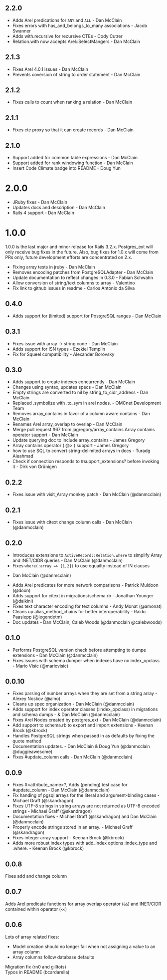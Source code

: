## 2.2.0

 * Adds Arel predications for `ANY` and `ALL` - Dan McClain
 * Fixes errors with has\_and\_belongs\_to\_many associations - Jacob Swanner
 * Adds with.recursive for recursive CTEs - Cody Cutrer
 * Relation.with now accepts Arel::SelectMangers - Dan McClain

## 2.1.3
 
 * Fixes Arel 4.0.1 issues - Dan McClain
 * Prevents coversion of string to order statement - Dan McClain
  
## 2.1.2

 * Fixes calls to count when ranking a relation - Dan McClain
 
## 2.1.1
 
 * Fixes cte proxy so that it can create records - Dan McClain
 
## 2.1.0
 
 * Support added for common table expressions - Dan McClain
 * Support added for rank windowing function - Dan McClain
 * Insert Code Climate badge into README - Doug Yun
  
# 2.0.0
 
 * JRuby fixes - Dan McClain
 * Updates docs and description - Dan McClain
 * Rails 4 support - Dan McClain
 
# 1.0.0
 
1.0.0 is the last major and minor release for Rails 3.2.x. Postgres\_ext
will only receive bug fixes in the future. Also, bug fixes for 1.0.x
will come from PRs only, future development efforts are concentrated on
2.x.
 
 * Fixing array tests in jruby - Dan McClain
 * Removes encoding patches from PostgreSQLAdapter - Dan McClain
 * Update documentation to reflect changes in 0.3.0 - Fabian Schwahn
 * Allow conversion of string/text columns to array - Valentino
 * Fix link to github issues in readme - Carlos Antonio da Silva

## 0.4.0
 * Adds support for (limited) support for PostgreSQL ranges - Dan McClain

## 0.3.1

 * Fixes issue with array -> string code - Dan McClain
 * Adds support for ISN types - Ezekiel Templin
 * Fix for Squeel compatibility - Alexander Borovsky

## 0.3.0

 * Adds support to create indexes concurrently  -  Dan McClain
 * Changes using syntax, updates specs  -  Dan McClain
 * Empty strings are converted to nil by string_to_cidr_address -  Dan McClain
 * Replaced .symbolize with .to_sym in arel nodes.  -  OMCnet Development Team
 * Removes array_contains in favor of a column aware contains  -  Dan McClain
 * Renames Arel array_overlap to overlap  -  Dan McClain
 * Merge pull request #67 from jagregory/array_contains Array contains operator support -  Dan McClain
 * Update querying doc to include array_contains  -  James Gregory
 * Array contains operator ( @> ) support -  James Gregory
 * how to use SQL to convert string-delimited arrays in docs -  Turadg Aleahmad
 * Check if connection responds to #support_extensions? before invoking it  -  Dirk von Grünigen

## 0.2.2

 * Fixes issue with visit_Array monkey patch - Dan McClain (@danmcclain)

## 0.2.1

 * Fixes issue with citext change column calls - Dan McClain
(@danmcclain)

## 0.2.0

 * Introduces extensions to `ActiveRecord::Relation.where` to simplify
Array and INET/CIDR queries - Dan McClain (@danmcclain)
 * Fixes `where(:array => [1,2])` to use equailty instead of IN clauses
- Dan McClain (@danmcclain)
 * Adds Arel predicates for more network comparisons - Patrick Muldoon
(@doon)
 * Adds support for citext in migrations/schema.rb - Jonathan Younger
(@daikini)
 * Fixes text character encoding for text columns - Andy Monat (@amonat)
 * Cleans up alias_method_chains for better interoperability - Raido
Paaslepp (@legendetm)
 * Doc updates - Dan McClain, Caleb Woods (@danmcclain @calebwoods)

## 0.1.0

 * Performs PostgreSQL version check before attempting to dumpe
extensions - Dan McClain (@danmcclain)
 * Fixes issues with schema dumper when indexes have no index_opclass -
Mario Visic (@mariovisic)

## 0.0.10

 * Fixes parsing of number arrays when they are set from a string array - Alexey Noskov (@alno)
 * Cleans up spec organization  - Dan McClain (@danmcclain)
 * Adds support for index operator classes (:index_opclass) in
migrations and schema dumps - & Dan McClain (@danmcclain)
 * Fixes Arel Nodes created by postgres_ext  - Dan McClain (@danmcclain)
 * Add support to schema.rb to export and import extensions - Keenan
Brock (@kbrock)
 * Handles PostgreSQL strings when passed in as defaults by fixing the
quote method
 * Documentation updates. - Dan McClain & Doug Yun (@danmcclain
@duggieawesome)
 * Fixes #update_column calls - Dan McClain (@danmcclain)


## 0.0.9

 * Fixes #<attribute_name>?, Adds (pending) test case for #update_column - Dan McClain (@danmcclain)
 * Fix handing of pgsql arrays for the literal and argument-binding
cases - Michael Graff (@skandragon)
 * Fixes UTF-8 strings in string arrays are not returned as UTF-8
encoded strings - Michael Graff (@skandragon)
 * Documentation fixes - Michael Graff (@skandragon) and Dan McClain
(@danmcclain)
 * Properly encode strings stored in an array. - Michael Graff
(@skandragon)
 * Fixes integer array support - Keenan Brock (@kbrock)
 * Adds more robust index types with add_index options :index_type and :where. - Keenan Brock (@kbrock)

## 0.0.8

Fixes add and change column 

## 0.0.7

Adds Arel predicate functions for array overlap operator (`&&`) and
INET/CIDR contained within operator (`<<`)

## 0.0.6

Lots of array related fixes:
 * Model creation should no longer fail when not assigning a value to an
   array column
 * Array columns follow database defaults

Migration fix (rn0 and gilltots)  
Typos in README (bcardarella)
